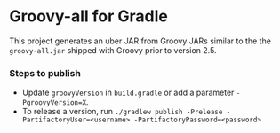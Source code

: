 Groovy-all for Gradle
=====================

This project generates an uber JAR from Groovy JARs similar to the the `groovy-all.jar` shipped with Groovy prior to version 2.5.

### Steps to publish

- Update `groovyVersion` in `build.gradle` or add a parameter `-PgroovyVersion=X`.
- To release a version, run `./gradlew publish -Prelease -PartifactoryUser=<username> -PartifactoryPassword=<password>`
